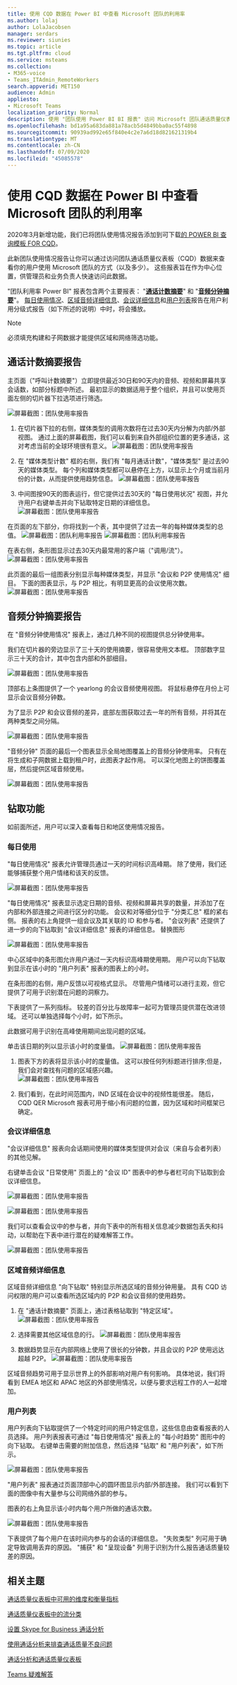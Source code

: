 ```yaml
---
title: 使用 CQD 数据在 Power BI 中查看 Microsoft 团队的利用率
ms.author: lolaj
author: LolaJacobsen
manager: serdars
ms.reviewer: siunies
ms.topic: article
ms.tgt.pltfrm: cloud
ms.service: msteams
ms.collection:
- M365-voice
- Teams_ITAdmin_RemoteWorkers
search.appverid: MET150
audience: Admin
appliesto:
- Microsoft Teams
localization_priority: Normal
description: 使用 "团队使用 Power BI BI 报表" 访问 Microsoft 团队通话质量仪表板（CQD）数据以跟踪你的组织中的 Microsoft 团队使用情况。
ms.openlocfilehash: bd1a95a683da881a78acb5d4849bba0ac55f4898
ms.sourcegitcommit: 90939ad992e65f840e4c2e7a6d18d821621319b4
ms.translationtype: MT
ms.contentlocale: zh-CN
ms.lasthandoff: 07/09/2020
ms.locfileid: "45085578"
---
```

# <a name="view-microsoft-teams-utilization-in-power-bi-using-cqd-data"></a>使用 CQD 数据在 Power BI 中查看 Microsoft 团队的利用率

2020年3月新增功能，我们已将团队使用情况报告添加到可下载[的 POWER BI 查询模板 FOR CQD](https://github.com/MicrosoftDocs/OfficeDocs-SkypeForBusiness/blob/live/Teams/downloads/CQD-Power-BI-query-templates.zip?raw=true)。 

此新团队使用情况报告让你可以通过访问团队通话质量仪表板（CQD）数据来查看你的用户使用 Microsoft 团队的方式（以及多少）。 这些报表旨在作为中心位置，供管理员和业务负责人快速访问此数据。

"团队利用率 Power BI" 报表包含两个主要报表： "**[通话计数摘要](#call-count-summary-report)**" 和 "**[音频分钟摘要](#audio-minutes-summary-report)**"。 [每日使用情况](#daily-usage)、[区域音频详细信息](#regional-audio-details)、[会议详细信息](#conference-details)和[用户列表](#user-list)报告在用户利用分级式报告（如下所述的说明）中时，将会播放。

> [!NOTE]
> 必须填充构建和子网数据才能提供区域和网络筛选功能。

## <a name="call-count-summary-report"></a>通话计数摘要报告

主页面（"呼叫计数摘要"）立即提供最近30日和90天内的音频、视频和屏幕共享会话数，如部分标题中所述。 最初显示的数据适用于整个组织，并且可以使用页面左侧的切片器下拉选项进行筛选。

![屏幕截图：团队使用率报告](media/CQD-teams-utilization-report1.png)

1. 在切片器下拉的右侧，媒体类型的调用次数将在过去30天内分解为内部/外部视图。 通过上面的屏幕截图，我们可以看到来自外部组织位置的更多通话，这对考虑当前的全球环境很有意义。
  ![屏幕截图：团队使用率报告](media/CQD-teams-utilization-report2.png)

1. 在 "媒体类型计数" 框的右侧，我们有 "每月通话计数"，"媒体类型" 是过去90天的媒体类型。 每个列和媒体类型都可以悬停在上方，以显示上个月或当前月份的计数，从而提供使用趋势信息。
  ![屏幕截图：团队使用率报告](media/CQD-teams-utilization-report3.png)
 

1. 中间图按90天的图表运行，但它提供过去30天的 "每日使用状况" 视图，并允许用户右键单击并向下钻取特定日期的详细信息。
  ![屏幕截图：团队使用率报告](media/CQD-teams-utilization-report4.png)

在页面的左下部分，你将找到一个表，其中提供了过去一年的每种媒体类型的总值。 
    ![屏幕截图：团队利用率报告 ](media/CQD-teams-utilization-report5.png) ![ 屏幕截图：团队利用率报告](media/CQD-teams-utilization-report6.png)   

在表右侧，条形图显示过去30天内最常用的客户端（"调用/流"）。
   ![屏幕截图：团队使用率报告](media/CQD-teams-utilization-report7.png)

此页面的最后一组图表分别显示每种媒体类型，并显示 "会议和 P2P 使用情况" 细目。 下面的图表显示，与 P2P 相比，有明显更高的会议使用次数。
  ![屏幕截图：团队使用率报告](media/CQD-teams-utilization-report8.png)

## <a name="audio-minutes-summary-report"></a>音频分钟摘要报告

在 "音频分钟使用情况" 报表上，通过几种不同的视图提供总分钟使用率。 

我们在切片器的旁边显示了三十天的使用摘要，很容易使用文本框。 顶部数字显示三十天的合计，其中包含内部和外部细目。

![屏幕截图：团队使用率报告](media/CQD-teams-utilization-report9.png)

顶部右上条图提供了一个 yearlong 的会议音频使用视图。 将鼠标悬停在月份上可显示会议音频分钟数。

为了显示 P2P 和会议音频的差异，底部左图获取过去一年的所有音频，并将其在两种类型之间分隔。

![屏幕截图：团队使用率报告](media/CQD-teams-utilization-report10.png)

"音频分钟" 页面的最后一个图表显示全局地图覆盖上的音频分钟使用率。 只有在将生成和子网数据上载到租户时，此图表才起作用。 可以深化地图上的饼图覆盖层，然后提供区域音频使用。

![屏幕截图：团队使用率报告](media/CQD-teams-utilization-report11.png)


## <a name="drill-through-capabilities"></a>钻取功能

如前面所述，用户可以深入查看每日和地区使用情况报告。

### <a name="daily-usage"></a>每日使用

"每日使用情况" 报表允许管理员通过一天的时间标识高峰期。 除了使用，我们还能够捕获整个用户情绪和该天的反馈。

![屏幕截图：团队使用率报告](media/CQD-teams-utilization-report12.png)

"每日使用情况" 报表显示选定日期的音频、视频和屏幕共享的数量，并添加了在内部和外部连接之间进行区分的功能。 会议和对等细分位于 "分类汇总" 框的紧右侧。 报表的右上角提供一组会议及其关联的 ID 和参与者。 "会议列表" 还提供了进一步的向下钻取到 "会议详细信息" 报表的详细信息。 替换图形

![屏幕截图：团队使用率报告](media/CQD-teams-utilization-report13.png)

中心区域中的条形图允许用户通过一天内标识高峰期使用期。 用户可以向下钻取到显示在该小时的 "用户列表" 报表的图表上的小时。

在条形图的右侧，用户反馈以可视格式显示。 尽管用户情绪可以进行主观，但它提供了可用于识别潜在问题的洞察力。

下表提供了一系列指标。 较差的百分比与故障率一起可为管理员提供潜在改进领域。 还可以单独选择每个小时，如下所示。

此数据可用于识别在高峰使用期间出现问题的区域。


单击该日期的列以显示该小时的度量值。
![屏幕截图：团队使用率报告](media/CQD-teams-utilization-report14.png)
  
  1.  图表下方的表将显示该小时的度量值。 这可以按任何列标题进行排序;但是，我们会对查找有问题的区域感兴趣。  
    ![屏幕截图：团队使用率报告](media/CQD-teams-utilization-report15.png)
    
  2.  我们看到，在此时间范围内，IND 区域在会议中的视频性能很差。 随后，CQD QER Microsoft 报表可用于缩小有问题的位置，因为区域和时间框架已确定。

### <a name="conference-details"></a>会议详细信息

"会议详细信息" 报表向会话期间使用的媒体类型提供对会议（来自与会者列表）的其他见解。

右键单击会议 "日常使用" 页面上的 "会议 ID" 图表中的参与者栏可向下钻取到会议详细信息。

![屏幕截图：团队使用率报告](media/CQD-teams-utilization-report24.png)

![屏幕截图：团队使用率报告](media/CQD-teams-utilization-report25.png)
  

我们可以查看会议中的参与者，并向下表中的所有相关信息减少数据包丢失和抖动，以帮助在下表中进行潜在的疑难解答工作。

![屏幕截图：团队使用率报告](media/CQD-teams-utilization-report26.png)


### <a name="regional-audio-details"></a>区域音频详细信息

区域音频详细信息 "向下钻取" 特别显示所选区域的音频分钟用量。 具有 CQD 访问权限的用户可以查看所选区域内的 P2P 和会议音频的使用趋势。

1.  在 "通话计数摘要" 页面上，通过表格钻取到 "特定区域"。
  ![屏幕截图：团队使用率报告](media/CQD-teams-utilization-report16.png)

2.  选择需要其他区域信息的行。
  ![屏幕截图：团队使用率报告](media/CQD-teams-utilization-report17.png)

3.  数据趋势显示在内部网络上使用了很长的分钟数，并且会议的 P2P 使用远达超越 P2P。
  ![屏幕截图：团队使用率报告](media/CQD-teams-utilization-report18.png)

区域音频趋势可用于显示世界上的外部影响对用户有何影响。 具体地说，我们将看到 EMEA 地区和 APAC 地区的外部使用情况，以便与要求远程工作的人一起增加。


### <a name="user-list"></a>用户列表

用户列表向下钻取提供了一个特定时间的用户特定信息，这些信息由查看报表的人员选择。 用户列表报表可通过 "每日使用情况" 报表上的 "每小时趋势" 图形中的向下钻取。 右键单击需要的附加信息，然后选择 "钻取" 和 "用户列表"，如下所示。

![屏幕截图：团队使用率报告](media/CQD-teams-utilization-report19.png)

"用户列表" 报表通过页面顶部中心的圆环图显示内部/外部连接。 我们可以看到下面的图像中有大量参与公司网络外部的参与。

图表的右上角显示该小时内每个用户所做的通话次数。

![屏幕截图：团队使用率报告](media/CQD-teams-utilization-report20.png)

下表提供了每个用户在该时间内参与的会话的详细信息。 "失败类型" 列可用于确定导致调用丢弃的原因。 "捕获" 和 "呈现设备" 列用于识别为什么报告通话质量较差的原因。


## <a name="related-topics"></a>相关主题

[通话质量仪表板中可用的维度和衡量指标](dimensions-and-measures-available-in-call-quality-dashboard.md)

[通话质量仪表板中的流分类](stream-classification-in-call-quality-dashboard.md)

[设置 Skype for Business 通话分析](set-up-call-analytics.md)

[使用通话分析来排查通话质量不良问题](use-call-analytics-to-troubleshoot-poor-call-quality.md)

[通话分析和通话质量仪表板](difference-between-call-analytics-and-call-quality-dashboard.md)

[Teams 疑难解答](https://docs.microsoft.com/MicrosoftTeams/troubleshoot/teams)
 